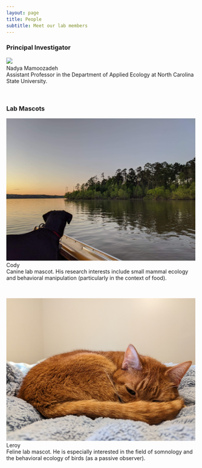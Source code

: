 ```yaml
---
layout: page
title: People
subtitle: Meet our lab members
---
```


### Principal Investigator
<img src="/assets/img/nadya.png" width="500"> <br />
Nadya Mamoozadeh<br />
Assistant Professor in the Department of Applied Ecology at North Carolina State University.

&nbsp;

### Lab Mascots
<img src="/assets/img/cody.jpeg" width="500"> <br />
Cody<br />
Canine lab mascot. His research interests include small mammal ecology and behavioral manipulation (particularly in the context of food).

&nbsp;

<img src="/assets/img/leroy.jpg" width="500"> <br />
Leroy<br />
Feline lab mascot. He is especially interested in the field of somnology and the behavioral ecology of birds (as a passive observer).
